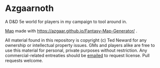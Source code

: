 # Azgaarnoth
A D&amp;D 5e world for players in my campaign to tool around in.

[Map](Azgaarnoth.map) made with https://azgaar.github.io/Fantasy-Map-Generator/ .

All material found in this repository is copyright (c) Ted Neward for any ownership or intellectual property issues. GMs and players alike are free to use this material for personal, private purposes without restriction. Any commercial-related entreaties should be [emailed](mailto:ted@tedneward.com) to request license. Pull requests welcome.
